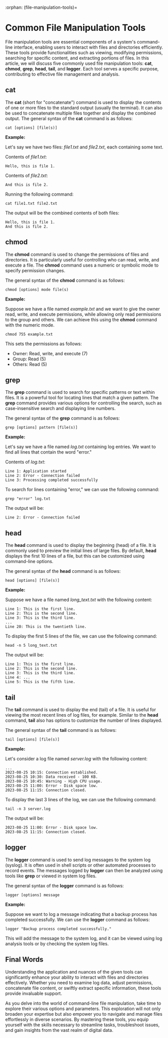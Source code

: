 :orphan:
(file-manipulation-tools)=

# Common File Manipulation Tools

File manipulation tools are essential components of a system's command-line interface, enabling users to interact with files and directories efficiently. These tools provide functionalities such as viewing, modifying permissions, searching for specific content, and extracting portions of files. In this article, we will discuss five commonly used file manipulation tools: **cat**, **chmod**, **grep**, **head**, **tail**, and **logger**. Each tool serves a specific purpose, contributing to effective file management and analysis.

## **cat**

The **cat** (short for "concatenate") command is used to display the contents of one or more files to the standard output (usually the terminal). It can also be used to concatenate multiple files together and display the combined output. The general syntax of the **cat** command is as follows:

```
cat [options] [file(s)]
```

**Example:**

Let's say we have two files: *file1.txt* and *file2.txt*, each containing some text.

Contents of *file1.txt*:
```
Hello, this is file 1.
```

Contents of *file2.txt*:
```
And this is file 2.
```

Running the following command:

```
cat file1.txt file2.txt
```

The output will be the combined contents of both files:

```
Hello, this is file 1.
And this is file 2.
```

## **chmod**

The **chmod** command is used to change the permissions of files and directories. It is particularly useful for controlling who can read, write, and execute a file. The **chmod** command uses a numeric or symbolic mode to specify permission changes.

The general syntax of the **chmod** command is as follows:

```
chmod [options] mode file(s)
```

**Example:**

Suppose we have a file named *example.txt* and we want to give the owner read, write, and execute permissions, while allowing only read permissions to the group and others. We can achieve this using the **chmod** command with the numeric mode.

```
chmod 755 example.txt
```

This sets the permissions as follows:
- Owner: Read, write, and execute (7)
- Group: Read (5)
- Others: Read (5)

## **grep**

The **grep** command is used to search for specific patterns or text within files. It is a powerful tool for locating lines that match a given pattern. The **grep** command provides various options for controlling the search, such as case-insensitive search and displaying line numbers.

The general syntax of the **grep** command is as follows:

```
grep [options] pattern [file(s)]
```

**Example:**

Let's say we have a file named *log.txt* containing log entries. We want to find all lines that contain the word "error."

Contents of *log.txt*:
```
Line 1: Application started
Line 2: Error - Connection failed
Line 3: Processing completed successfully
```

To search for lines containing "error," we can use the following command:

```
grep "error" log.txt
```

The output will be:
```
Line 2: Error - Connection failed
```

## **head**

The **head** command is used to display the beginning (head) of a file. It is commonly used to preview the initial lines of large files. By default, **head** displays the first 10 lines of a file, but this can be customized using command-line options.

The general syntax of the **head** command is as follows:

```
head [options] [file(s)]
```

**Example:**

Suppose we have a file named *long_text.txt* with the following content:

```
Line 1: This is the first line.
Line 2: This is the second line.
Line 3: This is the third line.
...
Line 20: This is the twentieth line.
```

To display the first 5 lines of the file, we can use the following command:

```
head -n 5 long_text.txt
```

The output will be:

```
Line 1: This is the first line.
Line 2: This is the second line.
Line 3: This is the third line.
Line 4: ...
Line 5: This is the fifth line.
```

## **tail**

The **tail** command is used to display the end (tail) of a file. It is useful for viewing the most recent lines of log files, for example. Similar to the **head** command, **tail** also has options to customize the number of lines displayed.

The general syntax of the **tail** command is as follows:

```
tail [options] [file(s)]
```

**Example:**

Let's consider a log file named *server.log* with the following content:

```
...
2023-08-25 10:15: Connection established.
2023-08-25 10:30: Data received - 100 KB.
2023-08-25 10:45: Warning - High CPU usage.
2023-08-25 11:00: Error - Disk space low.
2023-08-25 11:15: Connection closed.
```

To display the last 3 lines of the log, we can use the following command:

```
tail -n 3 server.log
```

The output will be:

```
2023-08-25 11:00: Error - Disk space low.
2023-08-25 11:15: Connection closed.
```

## **logger**

The **logger** command is used to send log messages to the system log (syslog). It is often used in shell scripts or other automated processes to record events. The messages logged by **logger** can then be analyzed using tools like **grep** or viewed in system log files.

The general syntax of the **logger** command is as follows:

```
logger [options] message
```

**Example:**

Suppose we want to log a message indicating that a backup process has completed successfully. We can use the **logger** command as follows:

```
logger "Backup process completed successfully."
```

This will add the message to the system log, and it can be viewed using log analysis tools or by checking the system log files.

## Final Words

Understanding the application and nuances of the given tools can significantly enhance your ability to interact with files and directories effectively. Whether you need to examine log data, adjust permissions, concatenate file content, or swiftly extract specific information, these tools provide invaluable support.

As you delve into the world of command-line file manipulation, take time to explore their various options and parameters. This exploration will not only broaden your expertise but also empower you to navigate and manage files effortlessly in diverse scenarios. By mastering these tools, you equip yourself with the skills necessary to streamline tasks, troubleshoot issues, and gain insights from the vast realm of digital data.